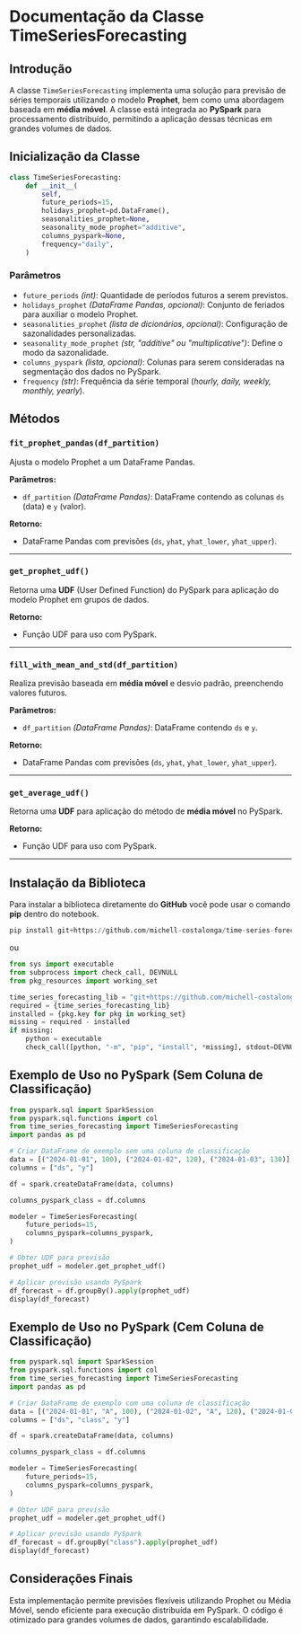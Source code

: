 # Documentação da Classe TimeSeriesForecasting

## Introdução
A classe `TimeSeriesForecasting` implementa uma solução para previsão de séries temporais utilizando o modelo **Prophet**, bem como uma abordagem baseada em **média móvel**. A classe está integrada ao **PySpark** para processamento distribuído, permitindo a aplicação dessas técnicas em grandes volumes de dados.

## Inicialização da Classe

```python
class TimeSeriesForecasting:
    def __init__(
        self,
        future_periods=15,
        holidays_prophet=pd.DataFrame(),
        seasonalities_prophet=None,
        seasonality_mode_prophet="additive",
        columns_pyspark=None,
        frequency="daily",
    )
```

### Parâmetros
- `future_periods` *(int)*: Quantidade de períodos futuros a serem previstos.
- `holidays_prophet` *(DataFrame Pandas, opcional)*: Conjunto de feriados para auxiliar o modelo Prophet.
- `seasonalities_prophet` *(lista de dicionários, opcional)*: Configuração de sazonalidades personalizadas.
- `seasonality_mode_prophet` *(str, "additive" ou "multiplicative")*: Define o modo da sazonalidade.
- `columns_pyspark` *(lista, opcional)*: Colunas para serem consideradas na segmentação dos dados no PySpark.
- `frequency` *(str)*: Frequência da série temporal (*hourly, daily, weekly, monthly, yearly*).

## Métodos

### `fit_prophet_pandas(df_partition)`

Ajusta o modelo Prophet a um DataFrame Pandas.

**Parâmetros:**
- `df_partition` *(DataFrame Pandas)*: DataFrame contendo as colunas `ds` (data) e `y` (valor).

**Retorno:**
- DataFrame Pandas com previsões (`ds`, `yhat`, `yhat_lower`, `yhat_upper`).

---

### `get_prophet_udf()`

Retorna uma **UDF** (User Defined Function) do PySpark para aplicação do modelo Prophet em grupos de dados.

**Retorno:**
- Função UDF para uso com PySpark.

---

### `fill_with_mean_and_std(df_partition)`

Realiza previsão baseada em **média móvel** e desvio padrão, preenchendo valores futuros.

**Parâmetros:**
- `df_partition` *(DataFrame Pandas)*: DataFrame contendo `ds` e `y`.

**Retorno:**
- DataFrame Pandas com previsões (`ds`, `yhat`, `yhat_lower`, `yhat_upper`).

---

### `get_average_udf()`

Retorna uma **UDF** para aplicação do método de **média móvel** no PySpark.

**Retorno:**
- Função UDF para uso com PySpark.

---

## Instalação da Biblioteca

Para instalar a biblioteca diretamente do **GitHub** você pode usar o comando **pip** dentro do notebook.

```python
pip install git+https://github.com/michell-costalonga/time-series-forecasting
```

ou

```python
from sys import executable
from subprocess import check_call, DEVNULL
from pkg_resources import working_set

time_series_forecasting_lib = "git+https://github.com/michell-costalonga/time-series-forecasting"
required = {time_series_forecasting_lib}
installed = {pkg.key for pkg in working_set}
missing = required - installed
if missing:
    python = executable
    check_call([python, "-m", "pip", "install", *missing], stdout=DEVNULL)
```

## Exemplo de Uso no PySpark (Sem Coluna de Classificação)

```python
from pyspark.sql import SparkSession
from pyspark.sql.functions import col
from time_series_forecasting import TimeSeriesForecasting
import pandas as pd

# Criar DataFrame de exemplo sem uma coluna de classificação
data = [("2024-01-01", 100), ("2024-01-02", 120), ("2024-01-03", 130)]
columns = ["ds", "y"]

df = spark.createDataFrame(data, columns)

columns_pyspark_class = df.columns

modeler = TimeSeriesForecasting(
    future_periods=15, 
    columns_pyspark=columns_pyspark,
)

# Obter UDF para previsão
prophet_udf = modeler.get_prophet_udf()

# Aplicar previsão usando PySpark
df_forecast = df.groupBy().apply(prophet_udf)
display(df_forecast)
```

## Exemplo de Uso no PySpark (Cem Coluna de Classificação)

```python
from pyspark.sql import SparkSession
from pyspark.sql.functions import col
from time_series_forecasting import TimeSeriesForecasting
import pandas as pd

# Criar DataFrame de exemplo com uma coluna de classificação
data = [("2024-01-01", "A", 100), ("2024-01-02", "A", 120), ("2024-01-03", "A", 130)]
columns = ["ds", "class", "y"]

df = spark.createDataFrame(data, columns)

columns_pyspark_class = df.columns

modeler = TimeSeriesForecasting(
    future_periods=15, 
    columns_pyspark=columns_pyspark,
)

# Obter UDF para previsão
prophet_udf = modeler.get_prophet_udf()

# Aplicar previsão usando PySpark
df_forecast = df.groupBy("class").apply(prophet_udf)
display(df_forecast)
```


## Considerações Finais
Esta implementação permite previsões flexíveis utilizando Prophet ou Média Móvel, sendo eficiente para execução distribuída em PySpark.
O código é otimizado para grandes volumes de dados, garantindo escalabilidade.

